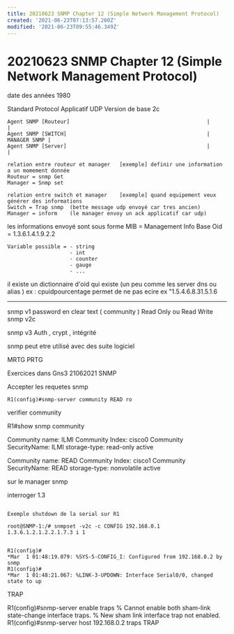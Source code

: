 ```yaml
---
title: 20210623 SNMP Chapter 12 (Simple Network Management Protocol)
created: '2021-06-23T07:13:57.260Z'
modified: '2021-06-23T09:55:46.349Z'
---
```


# 20210623  SNMP Chapter 12 (Simple Network Management Protocol)

date des années 1980

Standard
Protocol Applicatif
UDP
Version de base 2c

```````
Agent SNMP [Routeur]                                            |              |
Agent SNMP [SWITCH]                                             | MANAGER SNMP |
Agent SNMP [Server]                                             |              |

relation entre routeur et manager   [exemple] definir une information a un momement donnée
Routeur = snmp Get  
Manager = Snmp set

relation entre switch et manager    [exemple] quand equipement veux générer des informations
Switch = Trap snmp  (bette message udp envoyé car tres ancien)
Manager = inform    (le manager envoy un ack applicatif car udp)
`````````

les informations envoyé sont sous forme
MIB = Management Info Base
Oid = 1.3.6.1.4.1.9.2.2 
````
Variable possible = - string
                    - int
                    - counter
                    - gauge
                    - ...
````

il existe un dictionnaire d'oid qui existe (un peu comme les server dns ou alias )
ex : cpuidpourcentage permet de ne pas ecire ex "1.5.4.6.8.31.5.1.6

--------------------------------------------



snmp v1         password en clear text ( community ) Read Only ou Read Write      
snmp v2c 

snmp v3         Auth , crypt , intégrité


snmp peut etre utilisé avec des suite logiciel

MRTG
PRTG







Exercices dans Gns3 21062021 SNMP


Accepter les requetes snmp

```````
R1(config)#snmp-server community READ ro
```````

verifier community

R1#show snmp community

Community name: ILMI
Community Index: cisco0
Community SecurityName: ILMI
storage-type: read-only  active


Community name: READ
Community Index: cisco1
Community SecurityName: READ
storage-type: nonvolatile        active



sur le manager snmp 

interroger 
1.3

```````

Exemple shutdown de la serial sur R1 

root@SNMP-1:/# snmpset -v2c -c CONFIG 192.168.0.1 1.3.6.1.2.1.2.2.1.7.3 i 1


R1(config)#
*Mar  1 01:48:19.079: %SYS-5-CONFIG_I: Configured from 192.168.0.2 by snmp
R1(config)#
*Mar  1 01:48:21.067: %LINK-3-UPDOWN: Interface Serial0/0, changed state to up

`````````

TRAP

R1(config)#snmp-server enable traps
% Cannot enable both sham-link state-change interface traps.
% New sham link interface trap not enabled.
R1(config)#snmp-server host 192.168.0.2 traps TRAP


